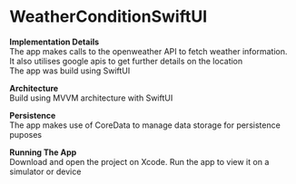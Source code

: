 <h1>WeatherConditionSwiftUI</h1>

**Implementation Details**
<br/>The app makes calls to the openweather API to fetch weather information. 
<br/>It also utilises google apis to get further details on the location
<br/>The app was build using SwiftUI

**Architecture**
<br/> Build using MVVM architecture with SwiftUI

**Persistence**
<br/>The app makes use of CoreData to manage data storage for persistence puposes

**Running The App**
<br/>Download and open the project on Xcode. Run the app to view it on a simulator or device
